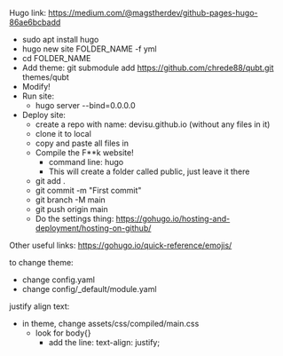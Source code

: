 Hugo
link: https://medium.com/@magstherdev/github-pages-hugo-86ae6bcbadd
- sudo apt install hugo
- hugo new site FOLDER_NAME -f yml
- cd FOLDER_NAME
- Add theme:
    git submodule add https://github.com/chrede88/qubt.git themes/qubt
- Modify!
- Run site:
    - hugo server --bind=0.0.0.0
- Deploy site:
    - create a repo with name: devisu.github.io (without any files in it)
    - clone it to local 
    - copy and paste all files in
    - Compile the F**k website!
        - command line: hugo
        - This will create a folder called public, just leave it there
    - git add .
    - git commit -m "First commit"
    - git branch -M main
    - git push origin main
    - Do the settings thing: https://gohugo.io/hosting-and-deployment/hosting-on-github/

Other useful links:
https://gohugo.io/quick-reference/emojis/


to change theme:
- change config.yaml
- change config/_default/module.yaml

justify align text:
- in theme, change assets/css/compiled/main.css
    - look for body{}
        - add the line: text-align: justify;